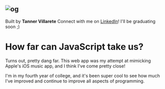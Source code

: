 ![og](https://user-images.githubusercontent.com/21055469/43682115-2b5a1682-981e-11e8-973d-fe316aa3a49b.png)
---
Built by **Tanner Villarete** 
Connect with me on [LinkedIn](linkedin.com/in/tvillarete)! I'll be graduating soon ;)

# How far can JavaScript take us?
Turns out, pretty dang far. This web app was my attempt at mimicking Apple's iOS music app, and I think I've come pretty close! 

I'm in my fourth year of college, and it's been super cool to see how much I've improved and continue to improve all aspects of programming. 
